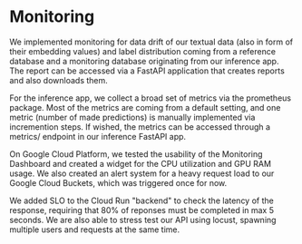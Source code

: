 # Monitoring

We implemented monitoring for data drift of our textual data (also in form of their embedding values) and label distribution coming from a reference database and a monitoring database originating from our inference app. The report can be accessed via a FastAPI application that creates reports and also downloads them.

For the inference app, we collect a broad set of metrics via the prometheus package. Most of the metrics are coming from a default setting, and one metric (number of made predictions) is manually implemented via incremention steps. If wished, the metrics can be accessed through a metrics/ endpoint in our inference FastAPI app.

On Google Cloud Platform, we tested the usability of the Monitoring Dashboard and created a widget for the CPU utilization and GPU RAM usage. We also created an alert system for a heavy request load to our Google Cloud Buckets, which was triggered once for now.

We added SLO to the Cloud Run "backend" to check the latency of the response, requiring that 80% of reponses must be completed in max 5 seconds. We are also able to stress test our API using locust, spawning multiple users and requests at the same time.

